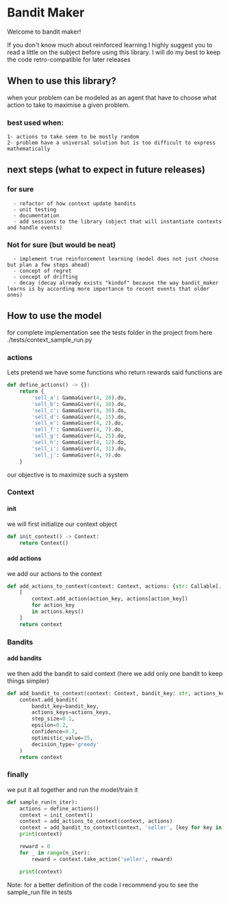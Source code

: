 # Bandit Maker #
Welcome to bandit maker!

If you don't know much about reinforced learning I highly suggest you to read a little on the subject before using this library. 
I will do my best to keep the code retro-compatible for later releases

## When to use this library? ##
when your problem can be modeled as an agent that have to choose what action to take to maximise a given problem.

### best used when: ###
```
1- actions to take seem to be mostly random
2- problem have a universal solution but is too difficult to express mathematically
```

## next steps (what to expect in future releases) ##
### for sure ###
```
  - refactor of how context update bandits
  - unit testing
  - documentation
  - add sessions to the library (object that will instantiate contexts and handle events)
```
### Not for sure (but would be neat) ###
```
  - implement true reinforcement learning (model does not just choose but plan a few steps ahead)
  - concept of regret
  - concept of drifting
  - decay (decay already exists "kindof" because the way bandit_maker learns is by according more importance to recent events that older ones)
```

## How to use the model ##
for complete implementation see the tests folder in the project
from here ./tests/context_sample_run.py

### actions ###
Lets pretend we have some functions who return rewards said functions are
```python
def define_actions() -> {}:
    return {
        'sell_a': GammaGiver(4, 20).do,
        'sell_b': GammaGiver(4, 10).do,
        'sell_c': GammaGiver(4, 30).do,
        'sell_d': GammaGiver(4, 15).do,
        'sell_e': GammaGiver(4, 2).do,
        'sell_f': GammaGiver(4, 7).do,
        'sell_g': GammaGiver(4, 25).do,
        'sell_h': GammaGiver(4, 12).do,
        'sell_i': GammaGiver(4, 31).do,
        'sell_j': GammaGiver(4, 9).do
    }
```
our objective is to maximize such a system

### Context ###
#### init ####
we will first initialize our context object
```python
def init_context() -> Context:
    return Context()
```
#### add actions ####
we add our actions to the context
```python
def add_actions_to_context(context: Context, actions: {str: Callable[..., float]}) -> Context:
    [
        context.add_action(action_key, actions[action_key])
        for action_key
        in actions.keys()
    ]
    return context
```
### Bandits ###
#### add bandits ####
we then add the bandit to said context (here we add only one bandit to keep things simpler)
```python
def add_bandit_to_context(context: Context, bandit_key: str, actions_keys: [str]) -> Context:
    context.add_bandit(
        bandit_key=bandit_key,
        actions_keys=actions_keys,
        step_size=0.1,
        epsilon=0.2,
        confidence=0.7,
        optimistic_value=35,
        decision_type='greedy'
    )
    return context
```

### finally ###
we put it all together and run the model/train it
```python
def sample_run(n_iter):
    actions = define_actions()
    context = init_context()
    context = add_actions_to_context(context, actions)
    context = add_bandit_to_context(context, 'seller', [key for key in actions.keys()])
    print(context)

    reward = 0
    for _ in range(n_iter):
        reward = context.take_action('seller', reward)

    print(context)
```
Note: for a better definition of the code I recommend you to see the sample_run file in tests